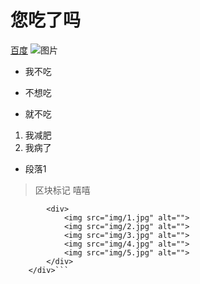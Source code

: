 # 您吃了吗
[百度](http://www.baidu.com)
![图片](https://upload-images.jianshu.io/upload_images/703764-605e3cc2ecb664f6.jpg)
+ 我不吃


- 不想吃


* 就不吃


1. 我减肥
2. 我病了


* 段落1
> 区块标记  嘻嘻


```<div id="slide">
		<div>
			<img src="img/1.jpg" alt="">
			<img src="img/2.jpg" alt="">
			<img src="img/3.jpg" alt="">
			<img src="img/4.jpg" alt="">
			<img src="img/5.jpg" alt="">
		</div>
	</div>```

